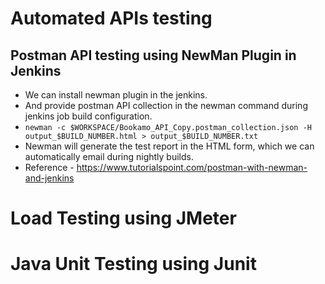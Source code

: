 
# Automated APIs testing

## Postman API testing using NewMan Plugin in Jenkins
- We can install newman plugin in the jenkins.
- And provide postman API collection in the newman command during jenkins job build configuration.
- `newman -c $WORKSPACE/Bookamo_API_Copy.postman_collection.json -H output_$BUILD_NUMBER.html > output_$BUILD_NUMBER.txt`
- Newman will generate the test report in the HTML form, which we can automatically email during nightly builds.
- Reference - https://www.tutorialspoint.com/postman-with-newman-and-jenkins

# Load Testing using JMeter

# Java Unit Testing using Junit
